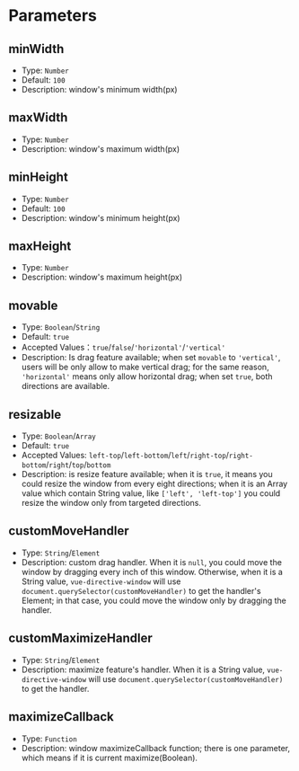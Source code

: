 # Parameters

## minWidth
- Type: `Number`
- Default: `100`
- Description: window's minimum width(px)

## maxWidth
- Type: `Number`
- Description: window's maximum width(px)

## minHeight
- Type: `Number`
- Default: `100`
- Description: window's minimum height(px)

## maxHeight
- Type: `Number`
- Description: window's maximum height(px)

## movable
- Type: `Boolean`/`String`
- Default: `true`
- Accepted Values：`true`/`false`/`'horizontal'`/`'vertical'`
- Description: Is drag feature available; when set `movable` to `'vertical'`, users will be only allow to make vertical drag; for the same reason, `'horizontal'` means only allow horizontal drag; when set `true`, both directions are available.

## resizable
- Type: `Boolean`/`Array`
- Default: `true`
- Accepted Values: `left-top`/`left-bottom`/`left`/`right-top`/`right-bottom`/`right`/`top`/`bottom`
- Description: is resize feature available; when it is `true`, it means you could resize the window from every eight directions; when it is an Array value which contain String value, like `['left', 'left-top']` you could resize the window only from targeted directions.

## customMoveHandler
- Type: `String`/`Element`
- Description: custom drag handler. When it is `null`, you could move the window by dragging every inch of this window. Otherwise, when it is a String value, `vue-directive-window` will use `document.querySelector(customMoveHandler)` to get the handler's Element; in that case, you could move the window only by dragging the handler.

## customMaximizeHandler
- Type: `String`/`Element`
- Description: maximize feature's handler. When it is a String value, `vue-directive-window` will use `document.querySelector(customMoveHandler)` to get the handler.

## maximizeCallback
- Type: `Function`
- Description: window maximizeCallback function; there is one parameter, which means if it is current maximize(Boolean).